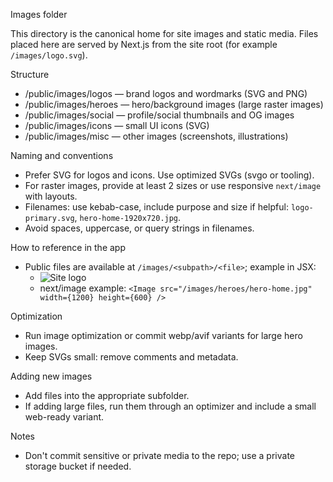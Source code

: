 Images folder

This directory is the canonical home for site images and static media. Files placed here are served by Next.js from the site root (for example `/images/logo.svg`).

Structure
- /public/images/logos            — brand logos and wordmarks (SVG and PNG)
- /public/images/heroes            — hero/background images (large raster images)
- /public/images/social           — profile/social thumbnails and OG images
- /public/images/icons            — small UI icons (SVG)
- /public/images/misc             — other images (screenshots, illustrations)

Naming and conventions
- Prefer SVG for logos and icons. Use optimized SVGs (svgo or tooling).
- For raster images, provide at least 2 sizes or use responsive `next/image` with layouts.
- Filenames: use kebab-case, include purpose and size if helpful: `logo-primary.svg`, `hero-home-1920x720.jpg`.
- Avoid spaces, uppercase, or query strings in filenames.

How to reference in the app
- Public files are available at `/images/<subpath>/<file>`; example in JSX:
  - <img src="/images/logos/logo-primary.svg" alt="Site logo" />
  - next/image example: `<Image src="/images/heroes/hero-home.jpg" width={1200} height={600} />`

Optimization
- Run image optimization or commit webp/avif variants for large hero images.
- Keep SVGs small: remove comments and metadata.

Adding new images
- Add files into the appropriate subfolder.
- If adding large files, run them through an optimizer and include a small web-ready variant.

Notes
- Don't commit sensitive or private media to the repo; use a private storage bucket if needed.
